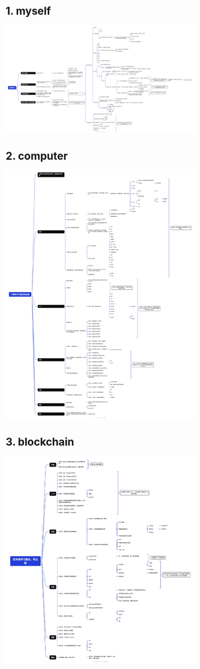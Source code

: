 # 1. myself
![Alt text](image.png)

# 2. computer 
![Alt text](image-1.png)

# 3. blockchain
![Alt text](image-2.png)



